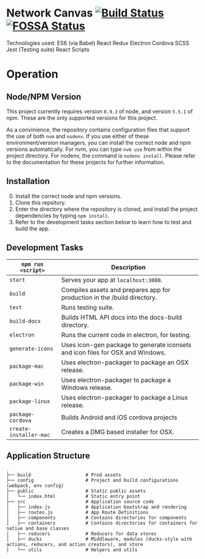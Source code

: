 # Network Canvas [![Build Status](https://travis-ci.org/codaco/Network-Canvas.svg?branch=master)](https://travis-ci.org/codaco/Network-Canvas) [![FOSSA Status](https://app.fossa.io/api/projects/git%2Bgithub.com%2Fcodaco%2FNetwork-Canvas.svg?type=shield)](https://app.fossa.io/projects/git%2Bgithub.com%2Fcodaco%2FNetwork-Canvas?ref=badge_shield)

Technologies used:
ES6 (via Babel)
React
Redux
Electron
Cordova
SCSS
Jest (Testing suite)
React Scripts

# Operation

## Node/NPM Version

This project currently requires version `8.9.3` of node, and version `5.5.1` of npm. These are the only supported versions for this project.

As a convinience, the repository contains configuration files that support the use of both `nvm` and `nodenv`. If you use either of these environment/version managers, you can install the correct node and npm versions automatically. For nvm, you can type `nvm use` from within the project directory. For nodenv, the command is `nodenv install`. Please refer to the documentation for these projects for further information.

## Installation

0. Install the correct node and npm versions.
1. Clone this repsitory.
2. Enter the directory where the repository is cloned, and install the project dependencies by typing `npm install`.
3. Refer to the development tasks section below to learn how to test and build the app.

## Development Tasks

|`npm run <script>`|Description|
|------------------|-----------|
|`start`|Serves your app at `localhost:3000`.|
|`build`|Compiles assets and prepares app for production in the /build directory.|
|`test`|Runs testing suite.|
|`build-docs`|Builds HTML API docs into the docs-build directory.|
|`electron`|Runs the current code in electron, for testing.|
|`generate-icons`|Uses icon-gen package to generate iconsets and icon files for OSX and Windows.|
|`package-mac`|Uses electron-packager to package an OSX release.|
|`package-win`|Uses electron-packager to package a Windows release.|
|`package-linux`|Uses electron-packager to package a Linux release.|
|`package-cordova`|Builds Android and iOS cordova projects|
|`create-installer-mac`|Creates a DMG based installer for OSX.|


## Application Structure

```
.
├── build                    # Prod assets
├── config                   # Project and build configurations (webpack, env config)
├── public                   # Static public assets
│   └── index.html           # Static entry point
├── src                      # Application source code
│   ├── index.js             # Application bootstrap and rendering
│   ├── routes.js            # App Route Definitions
│   ├── components           # Contains directories for components
│   ├── containers           # Contains directories for containers for native and base classes
│   ├── reducers             # Reducers for data stores
│   ├── ducks                # Middleware, modules (ducks-style with actions, reducers, and action creators), and store
│   └── utils                # Helpers and utils
```

